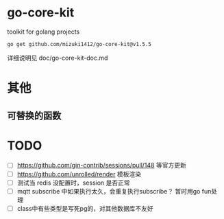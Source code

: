 
# go-core-kit

toolkit for golang projects

`go get github.com/mizuki1412/go-core-kit@v1.5.5`

详细说明见 doc/go-core-kit-doc.md

# 其他

## 可替换的函数

# TODO

- [ ] https://github.com/gin-contrib/sessions/pull/148 等官方更新
- [ ] https://github.com/unrolled/render 模板渲染
- [ ] 测试当 redis 没配置时，session 是否正常
- [ ] mqtt subscribe 中如果执行太久，会重复执行subscribe？ 暂时用go fun处理
- [ ] class中有些类型是写死pg的，对其他数据库不友好